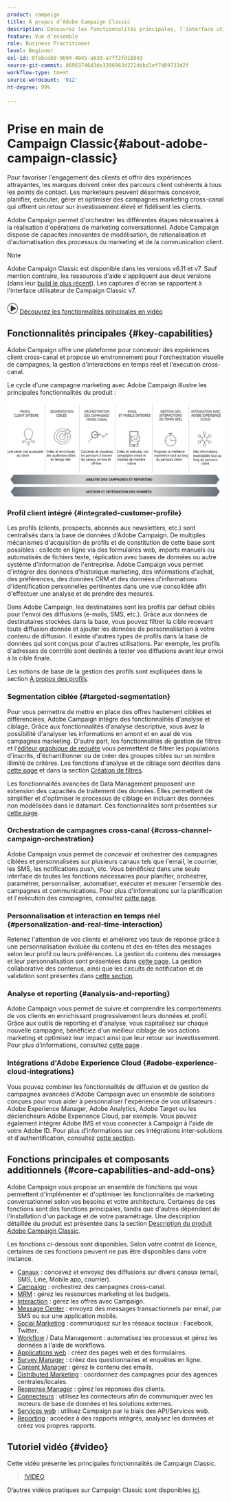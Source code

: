```yaml
---
product: campaign
title: À propos d‘Adobe Campaign Classic
description: Découvrez les fonctionnalités principales, l'interface utilisateur et les directives globales.
feature: Vue d’ensemble
role: Business Practitioner
level: Beginner
exl-id: 8febceb0-9694-4045-a630-a7ff2fd18943
source-git-commit: 86963746d3de3396963d221ddbd1ef7d89733d2f
workflow-type: tm+mt
source-wordcount: '912'
ht-degree: 99%

---
```


# Prise en main de Campaign Classic{#about-adobe-campaign-classic}

Pour favoriser l&#39;engagement des clients et offrir des expériences attrayantes, les marques doivent créer des parcours client cohérents à tous les points de contact. Les marketeurs peuvent désormais concevoir, planifier, exécuter, gérer et optimiser des campagnes marketing cross-canal qui offrent un retour sur investissement élevé et fidélisent les clients.

Adobe Campaign permet d&#39;orchestrer les différentes étapes nécessaires à la réalisation d&#39;opérations de marketing conversationnel. Adobe Campaign dispose de capacités innovantes de modélisation, de rationalisation et d&#39;automatisation des processus du marketing et de la communication client.

>[!NOTE]
>
>Adobe Campaign Classic est disponible dans les versions v6.11 et v7. Sauf mention contraire, les ressources d&#39;aide s&#39;appliquent aux deux versions (dans leur [build le plus récent)](../../rn/using/latest-release.md). Les captures d&#39;écran se rapportent à l&#39;interface utilisateur de Campaign Classic v7.

![](assets/do-not-localize/how-to-video.png) [Découvrez les fonctionnalités principales en vidéo](#video)

## Fonctionnalités principales {#key-capabilities}

Adobe Campaign offre une plateforme pour concevoir des expériences client cross-canal et propose un environnement pour l&#39;orchestration visuelle de campagnes, la gestion d&#39;interactions en temps réel et l&#39;exécution cross-canal.

Le cycle d&#39;une campagne marketing avec Adobe Campaign illustre les principales fonctionnalités du produit :

![](assets/d_ncs_user_emarketing.png)

### Profil client intégré {#integrated-customer-profile}

Les profils (clients, prospects, abonnés aux newsletters, etc.) sont centralisés dans la base de données d&#39;Adobe Campaign. De multiples mécanismes d&#39;acquisition de profils et de constitution de cette base sont possibles : collecte en ligne via des formulaires web, imports manuels ou automatisés de fichiers texte, réplication avec bases de données ou autre système d&#39;information de l&#39;entreprise. Adobe Campaign vous permet d&#39;intégrer des données d&#39;historique marketing, des informations d&#39;achat, des préférences, des données CRM et des données d&#39;informations d&#39;identification personnelles pertinentes dans une vue consolidée afin d&#39;effectuer une analyse et de prendre des mesures.

Dans Adobe Campaign, les destinataires sont les profils par défaut ciblés pour l&#39;envoi des diffusions (e-mails, SMS, etc.). Grâce aux données de destinataires stockées dans la base, vous pouvez filtrer la cible recevant toute diffusion donnée et ajouter les données de personnalisation à votre contenu de diffusion. Il existe d&#39;autres types de profils dans la base de données qui sont conçus pour d&#39;autres utilisations. Par exemple, les profils d&#39;adresses de contrôle sont destinés à tester vos diffusions avant leur envoi à la cible finale.

Les notions de base de la gestion des profils sont expliquées dans la section [A propos des profils](../../platform/using/about-profiles.md).

### Segmentation ciblée {#targeted-segmentation}

Pour vous permettre de mettre en place des offres hautement ciblées et différenciées, Adobe Campaign intègre des fonctionnalités d&#39;analyse et ciblage. Grâce aux fonctionnalités d&#39;analyse descriptive, vous avez la possibilité d&#39;analyser les informations en amont et en aval de vos campagnes marketing. D&#39;autre part, les fonctionnalités de gestion de filtres et l&#39;[éditeur graphique de requête](../../platform/using/about-queries-in-campaign.md) vous permettent de filtrer les populations d&#39;inscrits, d&#39;échantillonner ou de créer des groupes cibles sur un nombre illimité de critères. Les fonctions d&#39;analyse et de ciblage sont décrites dans [cette page](../../reporting/using/about-descriptive-analysis.md) et dans la section [Création de filtres](../../platform/using/creating-filters.md).

Les fonctionnalités avancées de Data Management proposent une extension des capacités de traitement des données. Elles permettent de simplifier et d&#39;optimiser le processus de ciblage en incluant des données non modélisées dans le datamart. Ces fonctionnalités sont présentées sur [cette page](../../workflow/using/targeting-data.md#data-management).

### Orchestration de campagnes cross-canal {#cross-channel-campaign-orchestration}

Adobe Campaign vous permet de concevoir et orchestrer des campagnes ciblées et personnalisées sur plusieurs canaux tels que l&#39;email, le courrier, les SMS, les notifications push, etc. Vous bénéficiez dans une seule interface de toutes les fonctions nécessaires pour planifier, orchestrer, paramétrer, personnaliser, automatiser, exécuter et mesurer l&#39;ensemble des campagnes et communications. Pour plus d&#39;informations sur la planification et l&#39;exécution des campagnes, consultez [cette page](../../campaign/using/setting-up-marketing-campaigns.md).

### Personnalisation et interaction en temps réel {#personalization-and-real-time-interaction}

Retenez l&#39;attention de vos clients et améliorez vos taux de réponse grâce à une personnalisation évoluée du contenu et des en-têtes des messages selon leur profil ou leurs préférences. La gestion du contenu des messages et leur personnalisation sont présentées dans [cette page](../../delivery/using/about-personalization.md). La gestion collaborative des contenus, ainsi que les circuits de notification et de validation sont présentés dans [cette section](../../mrm/using/about-marketing-resource-management.md).

### Analyse et reporting {#analysis-and-reporting}

Adobe Campaign vous permet de suivre et comprendre les comportements de vos clients en enrichissant progressivement leurs données et profil. Grâce aux outils de reporting et d&#39;analyse, vous capitalisez sur chaque nouvelle campagne, bénéficiez d&#39;un meilleur ciblage de vos actions marketing et optimisez leur impact ainsi que leur retour sur investissement. Pour plus d’informations, consultez [cette page](../../reporting/using/delivery-reports.md) .

### Intégrations d&#39;Adobe Experience Cloud {#adobe-experience-cloud-integrations}

Vous pouvez combiner les fonctionnalités de diffusion et de gestion de campagnes avancées d&#39;Adobe Campaign avec un ensemble de solutions conçues pour vous aider à personnaliser l&#39;expérience de vos utilisateurs : Adobe Experience Manager, Adobe Analytics, Adobe Target ou les déclencheurs Adobe Experience Cloud, par exemple. Vous pouvez également intégrer Adobe IMS et vous connecter à Campaign à l&#39;aide de votre Adobe ID. Pour plus d&#39;informations sur ces intégrations inter-solutions et d&#39;authentification, consultez [cette section](../../integrations/using/about-adobe-id.md).

## Fonctions principales et composants additionnels {#core-capabilities-and-add-ons}

Adobe Campaign vous propose un ensemble de fonctions qui vous permettent d&#39;implémenter et d&#39;optimiser les fonctionnalités de marketing conversationnel selon vos besoins et votre architecture. Certaines de ces fonctions sont des fonctions principales, tandis que d&#39;autres dépendent de l&#39;installation d&#39;un package et de votre paramétrage. Une description détaillée du produit est présentée dans la section [Description du produit Adobe Campaign Classic](https://helpx.adobe.com/fr/legal/product-descriptions/adobe-campaign-classic---product-description.html).

Les fonctions ci-dessous sont disponibles. Selon votre contrat de licence, certaines de ces fonctions peuvent ne pas être disponibles dans votre instance.

* [Canaux](../../delivery/using/steps-about-delivery-creation-steps.md) : concevez et envoyez des diffusions sur divers canaux (email, SMS, Line, Mobile app, courrier).
* [Campaign](../../campaign/using/designing-marketing-campaigns.md) : orchestrez des campagnes cross-canal.
* [MRM](../../mrm/using/about-marketing-resource-management.md) : gérez les ressources marketing et les budgets.
* [Interaction](../../interaction/using/interaction-and-offer-management.md) : gérez les offres avec Campaign.
* [Message Center](../../message-center/using/about-transactional-messaging.md) : envoyez des messages transactionnels par email, par SMS ou sur une application mobile.
* [Social Marketing](../../social/using/about-social-marketing.md) : communiquez sur les réseaux sociaux : Facebook, Twitter.
* [Workflow](../../workflow/using/about-workflows.md) / Data Management : automatisez les processus et gérez les données à l&#39;aide de workflows.
* [Applications web](../../web/using/about-web-applications.md) : créez des pages web et des formulaires.
* [Survey Manager](../../surveys/using/about-surveys.md) : créez des questionnaires et enquêtes en ligne.
* [Content Manager](../../delivery/using/about-content-management.md) : gérez le contenu des emails.
* [Distributed Marketing](../../campaign/using/about-distributed-marketing.md) : coordonnez des campagnes pour des agences centrales/locales.
* [Response Manager](../../campaign/using/about-response-manager.md) : gérez les réponses des clients.
* [Connecteurs](../../platform/using/about-connectors.md) : utilisez les connecteurs afin de communiquer avec les moteurs de base de données et les solutions externes.
* [Services web](../../configuration/using/about-web-services.md) : utilisez Campaign par le biais des API/Services web.
* [Reporting](../../reporting/using/about-adobe-campaign-reporting-tools.md) : accédez à des rapports intégrés, analysez les données et créez vos propres rapports.

## Tutoriel vidéo {#video}

Cette vidéo présente les principales fonctionnalités de Campaign Classic.

>[!VIDEO](https://video.tv.adobe.com/v/35129?quality=12)

D’autres vidéos pratiques sur Campaign Classic sont disponibles [ici](https://experienceleague.adobe.com/docs/campaign-classic-learn/tutorials/overview.html?lang=fr).
